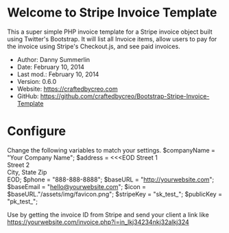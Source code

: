 Welcome to Stripe Invoice Template
==================================
This a super simple PHP invoice template for a Stripe invoice object built using Twitter's Bootstrap. It will list all Invoice items, allow users to pay for the invoice using Stripe's Checkout.js, and see paid invoices.


* Author:    Danny Summerlin
* Date:      February 10, 2014
* Last mod.: February 10, 2014
* Version:   0.6.0
* Website:   <https://craftedbycreo.com>
* GitHub:    <https://github.com/craftedbycreo/Bootstrap-Stripe-Invoice-Template>


Configure 
=========

Change the following variables to match your settings.
$companyName = "Your Company Name";
$address = <<<EOD
Street 1<br>
Street 2<br>
City, State Zip<br>
EOD;
$phone = "888-888-8888";
$baseURL = "http://yourwebsite.com";
$baseEmail = "hello@yourwebsite.com";
$icon = $baseURL."/assets/img/favicon.png";
$stripeKey = "sk_test_";
$publicKey = "pk_test_";

Use by getting the invoice ID from Stripe and send your client a link like https://yourwebsite.com/invoice.php?i=in_lkj34234nkj32alkj324